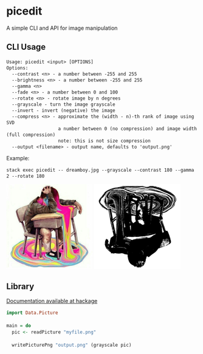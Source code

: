 picedit
=======

A simple CLI and API for image manipulation

CLI Usage
---------

```
Usage: picedit <input> [OPTIONS]
Options:
  --contrast <n> - a number between -255 and 255
  --brightness <n> - a number between -255 and 255
  --gamma <n>
  --fade <n> - a number between 0 and 100
  --rotate <n> - rotate image by n degrees
  --grayscale - turn the image grayscale
  --invert - invert (negative) the image
  --compress <n> - approximate the (width - n)-th rank of image using SVD
                   a number between 0 (no compression) and image width (full compression)
                   note: this is not size compression
  --output <filename> - output name, defaults to 'output.png'
```

Example:
```
stack exec picedit -- dreamboy.jpg --grayscale --contrast 180 --gamma 2 --rotate 180
```

<img width='45%' src='https://github.com/mdibaiee/picedit/blob/master/dreamboy.jpg?raw=true' />
<img width='45%' src='https://github.com/mdibaiee/picedit/blob/master/output.png?raw=true' />

Library
-------
[Documentation available at hackage](https://hackage.haskell.org/package/picedit-0.1.0.0/docs/Data-Picture.html)

```haskell
import Data.Picture

main = do
  pic <- readPicture "myfile.png"

  writePicturePng "output.png" (grayscale pic)
```
